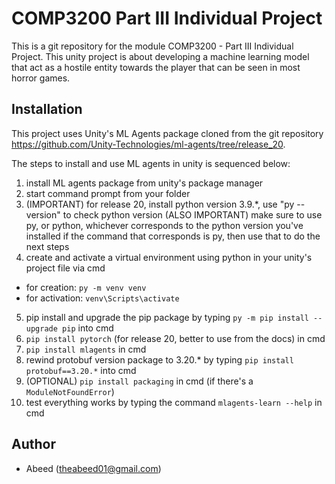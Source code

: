 # COMP3200 Part III Individual Project

This is a git repository for the module COMP3200 - Part III Individual Project. This unity 
project is about developing a machine learning model that act as a hostile entity towards
the player that can be seen in most horror games.

## Installation

This project uses Unity's ML Agents package cloned from the git repository https://github.com/Unity-Technologies/ml-agents/tree/release_20.

The steps to install and use ML agents in unity is sequenced below:

1. install ML agents package from unity's package manager
2. start command prompt from your folder
3. (IMPORTANT) for release 20, install python version 3.9.*, use "py --version" to check python version
(ALSO IMPORTANT) make sure to use py, or python, whichever corresponds to the python version you've installed
if the command that corresponds is py, then use that to do the next steps
4. create and activate a virtual environment using python in your unity's project file via cmd
- for creation: `py -m venv venv` 
- for activation: `venv\Scripts\activate`
5. pip install and upgrade the pip package by typing `py -m pip install --upgrade pip` into cmd
6. `pip install pytorch` (for release 20, better to use from the docs) in cmd
7. `pip install mlagents` in cmd
8. rewind protobuf version package to 3.20.* by typing `pip install protobuf==3.20.*` into cmd
9. (OPTIONAL) `pip install packaging` in cmd (if there's a `ModuleNotFoundError`)
10. test everything works by typing the command `mlagents-learn --help` in cmd

## Author

- Abeed (theabeed01@gmail.com)
